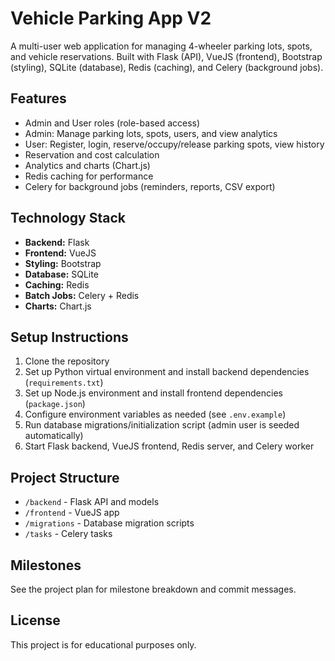 # Vehicle Parking App V2

A multi-user web application for managing 4-wheeler parking lots, spots, and vehicle reservations. Built with Flask (API), VueJS (frontend), Bootstrap (styling), SQLite (database), Redis (caching), and Celery (background jobs).

## Features

- Admin and User roles (role-based access)
- Admin: Manage parking lots, spots, users, and view analytics
- User: Register, login, reserve/occupy/release parking spots, view history
- Reservation and cost calculation
- Analytics and charts (Chart.js)
- Redis caching for performance
- Celery for background jobs (reminders, reports, CSV export)

## Technology Stack

- **Backend:** Flask
- **Frontend:** VueJS
- **Styling:** Bootstrap
- **Database:** SQLite
- **Caching:** Redis
- **Batch Jobs:** Celery + Redis
- **Charts:** Chart.js

## Setup Instructions

1. Clone the repository
2. Set up Python virtual environment and install backend dependencies (`requirements.txt`)
3. Set up Node.js environment and install frontend dependencies (`package.json`)
4. Configure environment variables as needed (see `.env.example`)
5. Run database migrations/initialization script (admin user is seeded automatically)
6. Start Flask backend, VueJS frontend, Redis server, and Celery worker

## Project Structure

- `/backend` - Flask API and models
- `/frontend` - VueJS app
- `/migrations` - Database migration scripts
- `/tasks` - Celery tasks

## Milestones

See the project plan for milestone breakdown and commit messages.

## License

This project is for educational purposes only.
